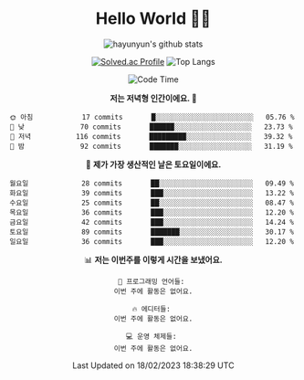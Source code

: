 <div align="center">

# Hello World 🙋‍♀️

![hayunyun's github stats](https://github-readme-stats.vercel.app/api?username=hayunyun&show_icons=true) 

 
[![Solved.ac Profile](http://mazassumnida.wtf/api/generate_badge?boj=hayunyun)](https://solved.ac/hayunyun)
 ![Top Langs](https://github-readme-stats.vercel.app/api/top-langs/?username=hayunyun&layout=compact)

<!--START_SECTION:waka-->
![Code Time](http://img.shields.io/badge/Code%20Time-574%20hrs%2037%20mins-blue)

**저는 저녁형 인간이에요. 🦉** 

```text
🌞 아침            17 commits       █░░░░░░░░░░░░░░░░░░░░░░░░   05.76 % 
🌆 낮　            70 commits       ██████░░░░░░░░░░░░░░░░░░░   23.73 % 
🌃 저녁           116 commits       █████████░░░░░░░░░░░░░░░░   39.32 % 
🌙 밤　            92 commits       ███████░░░░░░░░░░░░░░░░░░   31.19 % 

```
📅 **제가 가장 생산적인 날은 토요일이에요.** 

```text
월요일             28 commits       ██░░░░░░░░░░░░░░░░░░░░░░░   09.49 % 
화요일             39 commits       ███░░░░░░░░░░░░░░░░░░░░░░   13.22 % 
수요일             25 commits       ██░░░░░░░░░░░░░░░░░░░░░░░   08.47 % 
목요일             36 commits       ███░░░░░░░░░░░░░░░░░░░░░░   12.20 % 
금요일             42 commits       ███░░░░░░░░░░░░░░░░░░░░░░   14.24 % 
토요일             89 commits       ███████░░░░░░░░░░░░░░░░░░   30.17 % 
일요일             36 commits       ███░░░░░░░░░░░░░░░░░░░░░░   12.20 % 

```


📊 **저는 이번주를 이렇게 시간을 보냈어요.** 

```text
💬 프로그래밍 언어들: 
이번 주에 활동은 없어요.

🔥 에디터들: 
이번 주에 활동은 없어요.

💻 운영 체제들: 
이번 주에 활동은 없어요.

```


 Last Updated on 18/02/2023 18:38:29 UTC
<!--END_SECTION:waka-->

<!--
**hayunyun/hayunyun** is a ✨ _special_ ✨ repository because its `README.md` (this file) appears on your GitHub profile.

Here are some ideas to get you started:

- 🔭 I’m currently working on ...
- 🌱 I’m currently learning ...
- 👯 I’m looking to collaborate on ...
- 🤔 I’m looking for help with ...
- 💬 Ask me about ...
- 📫 How to reach me: ...
- 😄 Pronouns: ...
- ⚡ Fun fact: ...
-->



